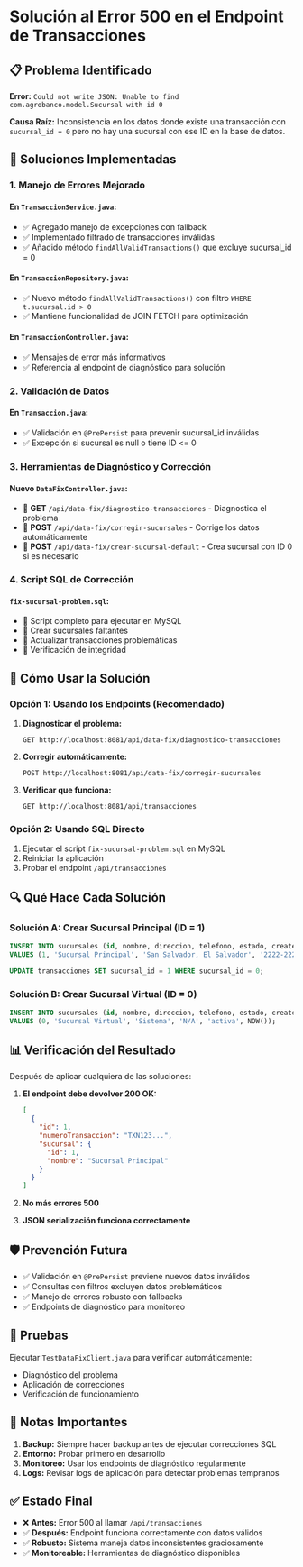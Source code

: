 # Solución al Error 500 en el Endpoint de Transacciones

## 📋 Problema Identificado

**Error:** `Could not write JSON: Unable to find com.agrobanco.model.Sucursal with id 0`

**Causa Raíz:** Inconsistencia en los datos donde existe una transacción con `sucursal_id = 0` pero no hay una sucursal con ese ID en la base de datos.

## 🔧 Soluciones Implementadas

### 1. Manejo de Errores Mejorado

#### En `TransaccionService.java`:
- ✅ Agregado manejo de excepciones con fallback
- ✅ Implementado filtrado de transacciones inválidas
- ✅ Añadido método `findAllValidTransactions()` que excluye sucursal_id = 0

#### En `TransaccionRepository.java`:
- ✅ Nuevo método `findAllValidTransactions()` con filtro `WHERE t.sucursal.id > 0`
- ✅ Mantiene funcionalidad de JOIN FETCH para optimización

#### En `TransaccionController.java`:
- ✅ Mensajes de error más informativos
- ✅ Referencia al endpoint de diagnóstico para solución

### 2. Validación de Datos

#### En `Transaccion.java`:
- ✅ Validación en `@PrePersist` para prevenir sucursal_id inválidas
- ✅ Excepción si sucursal es null o tiene ID <= 0

### 3. Herramientas de Diagnóstico y Corrección

#### Nuevo `DataFixController.java`:
- 🔧 **GET** `/api/data-fix/diagnostico-transacciones` - Diagnostica el problema
- 🔧 **POST** `/api/data-fix/corregir-sucursales` - Corrige los datos automáticamente
- 🔧 **POST** `/api/data-fix/crear-sucursal-default` - Crea sucursal con ID 0 si es necesario

### 4. Script SQL de Corrección

#### `fix-sucursal-problem.sql`:
- 📝 Script completo para ejecutar en MySQL
- 📝 Crear sucursales faltantes
- 📝 Actualizar transacciones problemáticas
- 📝 Verificación de integridad

## 🚀 Cómo Usar la Solución

### Opción 1: Usando los Endpoints (Recomendado)

1. **Diagnosticar el problema:**
   ```
   GET http://localhost:8081/api/data-fix/diagnostico-transacciones
   ```

2. **Corregir automáticamente:**
   ```
   POST http://localhost:8081/api/data-fix/corregir-sucursales
   ```

3. **Verificar que funciona:**
   ```
   GET http://localhost:8081/api/transacciones
   ```

### Opción 2: Usando SQL Directo

1. Ejecutar el script `fix-sucursal-problem.sql` en MySQL
2. Reiniciar la aplicación
3. Probar el endpoint `/api/transacciones`

## 🔍 Qué Hace Cada Solución

### Solución A: Crear Sucursal Principal (ID = 1)
```sql
INSERT INTO sucursales (id, nombre, direccion, telefono, estado, created_at) 
VALUES (1, 'Sucursal Principal', 'San Salvador, El Salvador', '2222-2222', 'activa', NOW());

UPDATE transacciones SET sucursal_id = 1 WHERE sucursal_id = 0;
```

### Solución B: Crear Sucursal Virtual (ID = 0)
```sql
INSERT INTO sucursales (id, nombre, direccion, telefono, estado, created_at) 
VALUES (0, 'Sucursal Virtual', 'Sistema', 'N/A', 'activa', NOW());
```

## 📊 Verificación del Resultado

Después de aplicar cualquiera de las soluciones:

1. **El endpoint debe devolver 200 OK:**
   ```json
   [
     {
       "id": 1,
       "numeroTransaccion": "TXN123...",
       "sucursal": {
         "id": 1,
         "nombre": "Sucursal Principal"
       }
     }
   ]
   ```

2. **No más errores 500**
3. **JSON serialización funciona correctamente**

## 🛡️ Prevención Futura

- ✅ Validación en `@PrePersist` previene nuevos datos inválidos
- ✅ Consultas con filtros excluyen datos problemáticos
- ✅ Manejo de errores robusto con fallbacks
- ✅ Endpoints de diagnóstico para monitoreo

## 🧪 Pruebas

Ejecutar `TestDataFixClient.java` para verificar automáticamente:
- Diagnóstico del problema
- Aplicación de correcciones
- Verificación de funcionamiento

## 📝 Notas Importantes

1. **Backup:** Siempre hacer backup antes de ejecutar correcciones SQL
2. **Entorno:** Probar primero en desarrollo
3. **Monitoreo:** Usar los endpoints de diagnóstico regularmente
4. **Logs:** Revisar logs de aplicación para detectar problemas tempranos

## ✅ Estado Final

- ❌ **Antes:** Error 500 al llamar `/api/transacciones`
- ✅ **Después:** Endpoint funciona correctamente con datos válidos
- ✅ **Robusto:** Sistema maneja datos inconsistentes graciosamente
- ✅ **Monitoreable:** Herramientas de diagnóstico disponibles
